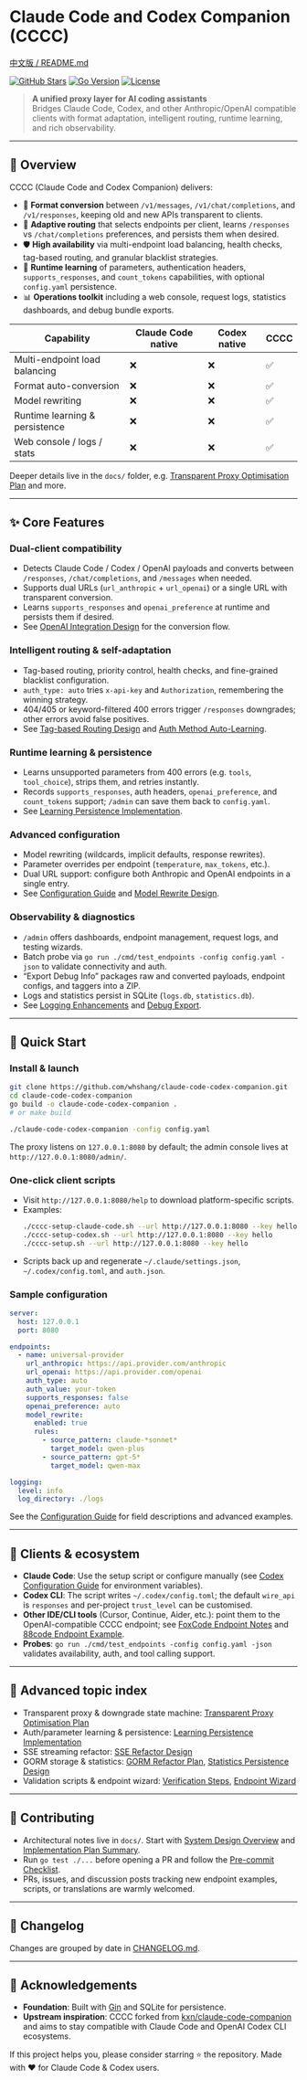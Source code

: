 # Claude Code and Codex Companion (CCCC)

[中文版 / README.md](README.md)

[![GitHub Stars](https://img.shields.io/github/stars/whshang/claude-code-codex-companion?style=social)](https://github.com/whshang/claude-code-codex-companion)
[![Go Version](https://img.shields.io/badge/Go-1.21+-00ADD8?logo=go)](https://golang.org/)
[![License](https://img.shields.io/badge/License-MIT-green.svg)](LICENSE)

> **A unified proxy layer for AI coding assistants**  
> Bridges Claude Code, Codex, and other Anthropic/OpenAI compatible clients with format adaptation, intelligent routing, runtime learning, and rich observability.

---

## 📖 Overview

CCCC (Claude Code and Codex Companion) delivers:

- 🔄 **Format conversion** between `/v1/messages`, `/v1/chat/completions`, and `/v1/responses`, keeping old and new APIs transparent to clients.
- 🎯 **Adaptive routing** that selects endpoints per client, learns `/responses` vs `/chat/completions` preferences, and persists them when desired.
- 🛡️ **High availability** via multi-endpoint load balancing, health checks, tag-based routing, and granular blacklist strategies.
- 🧠 **Runtime learning** of parameters, authentication headers, `supports_responses`, and `count_tokens` capabilities, with optional `config.yaml` persistence.
- 📊 **Operations toolkit** including a web console, request logs, statistics dashboards, and debug bundle exports.

| Capability | Claude Code native | Codex native | CCCC |
| --- | --- | --- | --- |
| Multi-endpoint load balancing | ❌ | ❌ | ✅ |
| Format auto-conversion | ❌ | ❌ | ✅ |
| Model rewriting | ❌ | ❌ | ✅ |
| Runtime learning & persistence | ❌ | ❌ | ✅ |
| Web console / logs / stats | ❌ | ❌ | ✅ |

Deeper details live in the `docs/` folder, e.g. [Transparent Proxy Optimisation Plan](docs/透明代理优化计划_Transparent_Proxy_Optimisation_Plan.md) and more.

---

## ✨ Core Features

### Dual-client compatibility
- Detects Claude Code / Codex / OpenAI payloads and converts between `/responses`, `/chat/completions`, and `/messages` when needed.
- Supports dual URLs (`url_anthropic` + `url_openai`) or a single URL with transparent conversion.
- Learns `supports_responses` and `openai_preference` at runtime and persists them if desired.
- See [OpenAI Integration Design](docs/OpenAI集成设计_OpenAI_Integration_Design.md) for the conversion flow.

### Intelligent routing & self-adaptation
- Tag-based routing, priority control, health checks, and fine-grained blacklist configuration.
- `auth_type: auto` tries `x-api-key` and `Authorization`, remembering the winning strategy.
- 404/405 or keyword-filtered 400 errors trigger `/responses` downgrades; other errors avoid false positives.
- See [Tag-based Routing Design](docs/标签路由设计_Tag_based_Routing_Design.md) and [Auth Method Auto-Learning](docs/认证方式自动学习_Auth_Method_Auto_Learning.md).

### Runtime learning & persistence
- Learns unsupported parameters from 400 errors (e.g. `tools`, `tool_choice`), strips them, and retries instantly.
- Records `supports_responses`, auth headers, `openai_preference`, and `count_tokens` support; `/admin` can save them back to `config.yaml`.
- See [Learning Persistence Implementation](docs/学习持久化实现_Learning_Persistence_Implementation.md).

### Advanced configuration
- Model rewriting (wildcards, implicit defaults, response rewrites).
- Parameter overrides per endpoint (`temperature`, `max_tokens`, etc.).
- Dual URL support: configure both Anthropic and OpenAI endpoints in a single entry.
- See [Configuration Guide](docs/配置指南_Configuration_Guide.md) and [Model Rewrite Design](docs/模型重写设计_Model_Rewrite_Design.md).

### Observability & diagnostics
- `/admin` offers dashboards, endpoint management, request logs, and testing wizards.
- Batch probe via `go run ./cmd/test_endpoints -config config.yaml -json` to validate connectivity and auth.
- “Export Debug Info” packages raw and converted payloads, endpoint configs, and taggers into a ZIP.
- Logs and statistics persist in SQLite (`logs.db`, `statistics.db`).
- See [Logging Enhancements](docs/被拉黑端点日志增强_Blacklisted_Endpoint_Logging_Enhancements.md) and [Debug Export](docs/调试信息导出_Debug_Export.md).

---

## 🚀 Quick Start

### Install & launch
```bash
git clone https://github.com/whshang/claude-code-codex-companion.git
cd claude-code-codex-companion
go build -o claude-code-codex-companion .
# or make build

./claude-code-codex-companion -config config.yaml
```

The proxy listens on `127.0.0.1:8080` by default; the admin console lives at `http://127.0.0.1:8080/admin/`.

### One-click client scripts
- Visit `http://127.0.0.1:8080/help` to download platform-specific scripts.
- Examples:
  ```bash
  ./cccc-setup-claude-code.sh --url http://127.0.0.1:8080 --key hello
  ./cccc-setup-codex.sh --url http://127.0.0.1:8080 --key hello
  ./cccc-setup.sh --url http://127.0.0.1:8080 --key hello
  ```
- Scripts back up and regenerate `~/.claude/settings.json`, `~/.codex/config.toml`, and `auth.json`.

### Sample configuration
```yaml
server:
  host: 127.0.0.1
  port: 8080

endpoints:
  - name: universal-provider
    url_anthropic: https://api.provider.com/anthropic
    url_openai: https://api.provider.com/openai
    auth_type: auto
    auth_value: your-token
    supports_responses: false
    openai_preference: auto
    model_rewrite:
      enabled: true
      rules:
        - source_pattern: claude-*sonnet*
          target_model: qwen-plus
        - source_pattern: gpt-5*
          target_model: qwen-max

logging:
  level: info
  log_directory: ./logs
```

See the [Configuration Guide](docs/配置指南_Configuration_Guide.md) for field descriptions and advanced examples.

---

## 🔌 Clients & ecosystem
- **Claude Code**: Use the setup script or configure manually (see [Codex Configuration Guide](docs/Codex配置指南_Codex_Configuration_Guide.md) for environment variables).
- **Codex CLI**: The script writes `~/.codex/config.toml`; the default `wire_api` is `responses` and per-project `trust_level` can be customised.
- **Other IDE/CLI tools** (Cursor, Continue, Aider, etc.): point them to the OpenAI-compatible CCCC endpoint; see [FoxCode Endpoint Notes](docs/FoxCode端点说明_FoxCode_Endpoint_Notes.md) and [88code Endpoint Example](docs/88code端点示例_88code_Endpoint_Example.md).
- **Probes**: `go run ./cmd/test_endpoints -config config.yaml -json` validates availability, auth, and tool calling support.

---

## 🧭 Advanced topic index
- Transparent proxy & downgrade state machine: [Transparent Proxy Optimisation Plan](docs/透明代理优化计划_Transparent_Proxy_Optimisation_Plan.md)
- Auth/parameter learning & persistence: [Learning Persistence Implementation](docs/学习持久化实现_Learning_Persistence_Implementation.md)
- SSE streaming refactor: [SSE Refactor Design](docs/SSE重构设计_SSE_Refactor_Design.md)
- GORM storage & statistics: [GORM Refactor Plan](docs/GORM重构规划_GORM_Refactor_Plan.md), [Statistics Persistence Design](docs/统计持久化设计_Statistics_Persistence_Design.md)
- Validation scripts & endpoint wizard: [Verification Steps](docs/功能验证步骤_Verification_Steps.md), [Endpoint Wizard](docs/端点向导_Endpoint_Wizard.md)

---

## 🤝 Contributing
- Architectural notes live in `docs/`. Start with [System Design Overview](docs/系统设计概览_System_Design_Overview.md) and [Implementation Plan Summary](docs/实施计划摘要_Implementation_Plan_Summary.md).
- Run `go test ./...` before opening a PR and follow the [Pre-commit Checklist](docs/提交前检查清单_Pre_commit_Checklist.md).
- PRs, issues, and discussion posts tracking new endpoint examples, scripts, or translations are warmly welcomed.

---

## 📝 Changelog

Changes are grouped by date in [CHANGELOG.md](CHANGELOG.md).

---

## 🙏 Acknowledgements

- **Foundation**: Built with [Gin](https://github.com/gin-gonic/gin) and SQLite for persistence.
- **Upstream inspiration**: CCCC forked from [kxn/claude-code-companion](https://github.com/kxn/claude-code-companion) and aims to stay compatible with Claude Code and OpenAI Codex CLI ecosystems.

If this project helps you, please consider starring ⭐ the repository. Made with ❤️ for Claude Code & Codex users.
